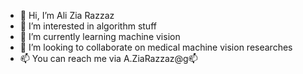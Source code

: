 - 👋 Hi, I’m Ali Zia Razzaz
- 👀 I’m interested in algorithm stuff 
- 🌱 I’m currently learning machine vision
- 💞️ I’m looking to collaborate on medical machine vision researches
- 📫 You can reach me via A.ZiaRazzaz@g📫

<!---
Ali-Zia-Razzaz/Ali-Zia-Razzaz is a ✨ special ✨ repository because its `README.md` (this file) appears on your GitHub profile.
You can click the Preview link to take a look at your changes.
--->
